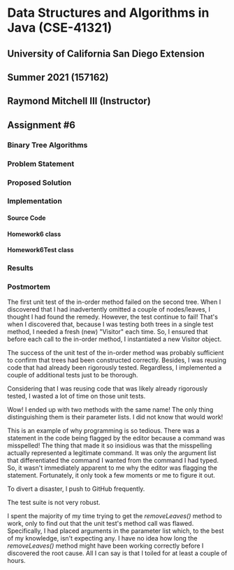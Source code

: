 # Data Structures and Algorithms in Java (CSE-41321)
## University of California San Diego Extension
## Summer 2021 (157162)
## Raymond Mitchell III (Instructor)
## Assignment #6
### Binary Tree Algorithms
### Problem Statement
### Proposed Solution
### Implementation
#### Source Code
#### Homework6 class
#### Homework6Test class
### Results
### Postmortem
The first unit test of the in-order method failed on the second tree. When I discovered that I had inadvertently omitted
a couple of nodes/leaves, I thought I had found the remedy. However, the test continue to fail! That's when I discovered
that, because I was testing both trees in a single test method, I needed a fresh (new) "Visitor" each time. So, I 
ensured that before each call to the in-order method, I instantiated a new Visitor object.

The success of the unit test of the in-order method was probably sufficient to confirm that trees had been constructed
correctly. Besides, I was reusing code that had already been rigorously tested. Regardless, I implemented a couple of
additional tests just to be thorough.

Considering that I was reusing code that was likely already rigorously tested, I wasted a lot of time on those unit 
tests.

Wow! I ended up with two methods with the same name! The only thing distinguishing them is their parameter lists.
I did not know that would work!

This is an example of why programming is so tedious. There was a statement in the code being flagged by the editor
because a command was misspelled! The thing that made it so insidious was that the misspelling actually represented a
legitimate command. It was only the argument list that differentiated the command I wanted from the command I had typed.
So, it wasn't immediately apparent to me why the editor was flagging the statement. Fortunately, it only took a few 
moments or me to figure it out.

To divert a disaster, I push to GitHub frequently.

The test suite is not very robust.

I spent the majority of my time trying to get the _removeLeaves()_ method to work, only to find out that the unit test's
method call was flawed. Specifically, I had placed arguments in the parameter list which, to the best of my knowledge,
isn't expecting any. I have no idea how long the _removeLeaves()_ method might have been working correctly before I
discovered the root cause. All I can say is that I toiled for at least a couple of hours.

